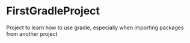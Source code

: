 # FirstGradleProject
Project to learn how to use gradle, especially when importing packages from another project
